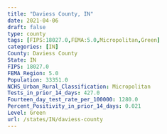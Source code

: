 ```yaml
---
title: "Daviess County, IN"
date: 2021-04-06
draft: false
type: county
tags: [FIPS:18027.0,FEMA:5.0,Micropolitan,Green]
categories: [IN]
County: Daviess County
State: IN
FIPS: 18027.0
FEMA_Region: 5.0
Population: 33351.0
NCHS_Urban_Rural_Classification: Micropolitan
Tests_in_prior_14_days: 427.0
Fourteen_day_test_rate_per_100000: 1280.0
Percent_Positivity_in_prior_14_days: 0.021
Level: Green
url: /states/IN/daviess-county
---
```



